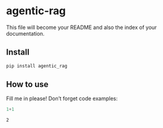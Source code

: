 # agentic-rag


<!-- WARNING: THIS FILE WAS AUTOGENERATED! DO NOT EDIT! -->

This file will become your README and also the index of your
documentation.

## Install

``` sh
pip install agentic_rag
```

## How to use

Fill me in please! Don’t forget code examples:

``` python
1+1
```

    2
